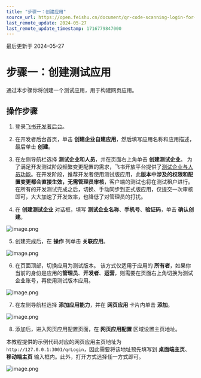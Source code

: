 ```yaml
---
title: "步骤一：创建应用"
source_url: https://open.feishu.cn/document/qr-code-scanning-login-for-web-app/creat-web-app
last_remote_update: 2024-05-27
last_remote_update_timestamp: 1716779847000
---
```

最后更新于 2024-05-27

# 步骤一：创建测试应用

通过本步骤你将创建一个测试应用，用于构建网页应用。

## 操作步骤

1. 登录[飞书开发者后台](https://open.feishu.cn/app)。
2. 在开发者后台首页，单击 **创建企业自建应用**，然后填写应用名称和应用描述，最后单击 **创建**。
3. 在左侧导航栏选择 **测试企业和人员**，并在页面右上角单击 **创建测试企业**。
为了满足开发测试阶段频繁变更配置的需求，飞书开放平台提供了[测试企业与人员功能](https://open.feishu.cn/document/home/introduction-to-custom-app-development/testing-enterprise-and-personnel-functions)。在开发阶段，推荐开发者使用测试版应用，此**版本中涉及的权限和配置变更都会直接生效，无需管理员审核**，客户端的测试也将在测试租户进行。在所有的开发测试完成之后，切换、手动同步到正式版应用，仅提交一次审核即可，大大加速了开发效率，也降低了对管理员的打扰。

4. 在 **创建测试企业** 对话框，填写 **测试企业名称**、**手机号**、**验证码**，单击 **确认创建**。

![image.png](https://sf3-cn.feishucdn.com/obj/open-platform-opendoc/71de54ba12625b91a327b2b1436b9171_dw02wmXEtK.png?height=580&lazyload=true&maxWidth=400&width=1184)

5. 创建完成后，在 **操作** 列单击 **关联应用**。

![image.png](https://sf3-cn.feishucdn.com/obj/open-platform-opendoc/2a65993cefe78bf69910a89ee70830f0_uNEDbdnznS.png?height=524&lazyload=true&maxWidth=600&width=2194)

6. 在页面顶部，切换应用为测试版本。
该方式仅适用于应用的 **所有者**，如果你当前的身份是应用的**管理员**、**开发者**、**运营**，则需要在页面右上角切换为测试企业账号，再使用测试版本应用。

![image.png](https://sf3-cn.feishucdn.com/obj/open-platform-opendoc/8b844e0ca55d66f0a7b682094647fc90_FrV8vTISWE.png?height=418&lazyload=true&maxWidth=600&width=1228)

7. 在左侧导航栏选择 **添加应用能力**，并在 **网页应用** 卡片内单击 **添加**。

![image.png](https://sf3-cn.feishucdn.com/obj/open-platform-opendoc/5d1900e794820e2ee558c660a17037eb_DoHcew5txk.png?height=922&lazyload=true&maxWidth=600&width=1796)

8. 添加后，进入网页应用配置页面，在 **网页应用配置** 区域设置主页地址。

本教程提供的示例代码对应的网页应用主页地址为 `http://127.0.0.1:3001/qrLogin`，因此需要将该地址预先填写到 **桌面端主页**、**移动端主页** 输入框内。此外，打开方式选择任一方式即可。

![image.png](https://sf3-cn.feishucdn.com/obj/open-platform-opendoc/e484e412aa7e37e38601758aed9607e3_thmegtTBFx.png?height=1280&lazyload=true&maxWidth=600&width=1674)
